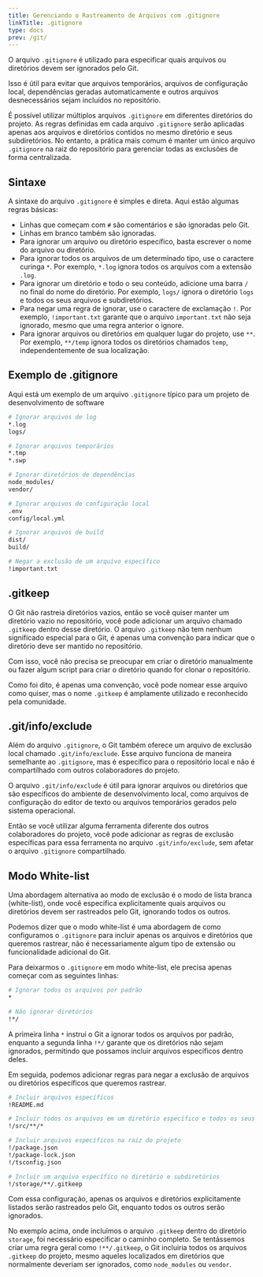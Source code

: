 ```yaml
---
title: Gerenciando o Rastreamento de Arquivos com .gitignore
linkTitle: .gitignore
type: docs
prev: /git/
---
```


O arquivo `.gitignore` é utilizado para especificar quais arquivos ou diretórios devem ser ignorados pelo Git.

Isso é útil para evitar que arquivos temporários, arquivos de configuração local, dependências geradas automaticamente
e outros arquivos desnecessários sejam incluídos no repositório.

É possível utilizar múltiplos arquivos `.gitignore` em diferentes diretórios do projeto. As regras definidas 
em cada arquivo `.gitignore` serão aplicadas apenas aos arquivos e diretórios contidos no mesmo diretório e 
seus subdiretórios. No entanto, a prática mais comum é manter um único arquivo `.gitignore` na raiz do 
repositório para gerenciar todas as exclusões de forma centralizada.

## Sintaxe
A sintaxe do arquivo `.gitignore` é simples e direta. Aqui estão algumas regras básicas:

- Linhas que começam com `#` são comentários e são ignoradas pelo Git.
- Linhas em branco também são ignoradas.
- Para ignorar um arquivo ou diretório específico, basta escrever o nome do arquivo ou diretório.
- Para ignorar todos os arquivos de um determinado tipo, use o caractere curinga `*`. Por exemplo, `*.log` ignora todos os arquivos com a extensão `.log`.
- Para ignorar um diretório e todo o seu conteúdo, adicione uma barra `/` no final do nome do diretório. Por exemplo, `logs/` ignora o diretório `logs` e todos os seus arquivos e subdiretórios.
- Para negar uma regra de ignorar, use o caractere de exclamação `!`. Por exemplo, `!important.txt` garante que o arquivo `important.txt` não seja ignorado, mesmo que uma regra anterior o ignore.
- Para ignorar arquivos ou diretórios em qualquer lugar do projeto, use `**`. Por exemplo, `**/temp` ignora todos os diretórios chamados `temp`, independentemente de sua localização.


## Exemplo de .gitignore
Aqui está um exemplo de um arquivo `.gitignore` típico para um projeto de desenvolvimento de software

```sh
# Ignorar arquivos de log
*.log
logs/

# Ignorar arquivos temporários
*.tmp
*.swp

# Ignorar diretórios de dependências
node_modules/
vendor/

# Ignorar arquivos de configuração local
.env
config/local.yml

# Ignorar arquivos de build
dist/
build/

# Negar a exclusão de um arquivo específico
!important.txt
```

## .gitkeep

O Git não rastreia diretórios vazios, então se você quiser manter um diretório vazio no repositório,
você pode adicionar um arquivo chamado `.gitkeep` dentro desse diretório. O arquivo `.gitkeep` não tem
nenhum significado especial para o Git, é apenas uma convenção para indicar que o diretório deve ser
mantido no repositório.

Com isso, você não precisa se preocupar em criar o diretório manualmente ou fazer algum script para
criar o diretório quando for clonar o repositório.

Como foi dito, é apenas uma convenção, você pode nomear esse arquivo como quiser, mas o nome `.gitkeep`
é amplamente utilizado e reconhecido pela comunidade.


## .git/info/exclude

Além do arquivo `.gitignore`, o Git também oferece um arquivo de exclusão local chamado `.git/info/exclude`.
Esse arquivo funciona de maneira semelhante ao `.gitignore`, mas é específico para o repositório local
e não é compartilhado com outros colaboradores do projeto.

O arquivo `.git/info/exclude` é útil para ignorar arquivos ou diretórios que são específicos do ambiente
de desenvolvimento local, como arquivos de configuração do editor de texto ou arquivos temporários gerados
pelo sistema operacional.

Então se você utilizar alguma ferramenta diferente dos outros colaboradores do projeto, você pode adicionar
as regras de exclusão específicas para essa ferramenta no arquivo `.git/info/exclude`, sem afetar o arquivo
`.gitignore` compartilhado.

## Modo White-list
Uma abordagem alternativa ao modo de exclusão é o modo de lista branca (white-list), onde você especifica
explicitamente quais arquivos ou diretórios devem ser rastreados pelo Git, ignorando todos os outros.

Podemos dizer que o modo white-list é uma abordagem de como configuramos o `.gitignore` para incluir apenas
os arquivos e diretórios que queremos rastrear, não é necessariamente algum tipo de extensão ou funcionalidade
adicional do Git.

Para deixarmos o `.gitignore` em modo white-list, ele precisa apenas começar com as seguintes linhas:

```sh
# Ignorar todos os arquivos por padrão
*

# Não ignorar diretórios
!*/
```

A primeira linha `*` instrui o Git a ignorar todos os arquivos por padrão, enquanto a segunda linha `!*/`
garante que os diretórios não sejam ignorados, permitindo que possamos incluir arquivos específicos dentro
deles.

Em seguida, podemos adicionar regras para negar a exclusão de arquivos ou diretórios específicos que queremos rastrear.
```sh
# Incluir arquivos específicos
!README.md

# Incluir todos os arquivos em um diretório específico e todos os seus subdiretórios
!/src/**/*

# Incluir arquivos específicos na raiz do projeto
!/package.json
!/package-lock.json
!/tsconfig.json

# Incluir um arquivo específico no diretório e subdiretórios
!/storage/**/.gitkeep

```

Com essa configuração, apenas os arquivos e diretórios explicitamente listados serão rastreados pelo Git,
enquanto todos os outros serão ignorados.


No exemplo acima, onde incluímos o arquivo `.gitkeep` dentro do diretório `storage`, foi necessário especificar
o caminho completo. Se tentássemos criar uma regra geral como `!**/.gitkeep`, o Git incluiria todos os
arquivos `.gitkeep` do projeto, mesmo aqueles localizados em diretórios que normalmente deveriam ser ignorados,
como `node_modules` ou `vendor`.
